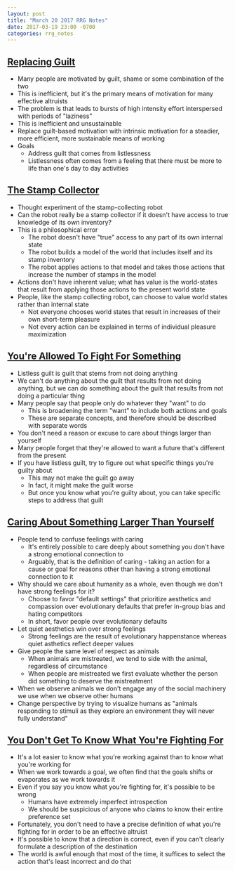 ```yaml
---
layout: post
title: "March 20 2017 RRG Notes"
date: 2017-03-19 23:00 -0700
categories: rrg_notes
---
```


## [Replacing Guilt](http://mindingourway.com/replacing-guilt/)
* Many people are motivated by guilt, shame or some combination of the two
* This is inefficient, but it's the primary means of motivation for many effective altruists
* The problem is that leads to bursts of high intensity effort interspersed with periods of "laziness"
* This is inefficient and unsustainable
* Replace guilt-based motivation with intrinsic motivation for a steadier, more efficient, more sustainable means of working
* Goals
  * Address guilt that comes from listlessness
  * Listlessness often comes from a feeling that there must be more to life than one's day to day activities

## [The Stamp Collector](http://mindingourway.com/the-stamp-collector/)
* Thought experiment of the stamp-collecting robot
* Can the robot really be a stamp collector if it doesn't have access to true knowledge of its own inventory?
* This is a philosophical error
  * The robot doesn't have "true" access to any part of its own internal state
  * The robot builds a model of the world that includes itself and its stamp inventory
  * The robot applies actions to that model and takes those actions that increase the number of stamps in the model
* Actions don't have inherent value; what has value is the world-states that result from applying those actions to the present world state
* People, like the stamp collecting robot, can choose to value world states rather than internal state
  * Not everyone chooses world states that result in increases of their own short-term pleasure
  * Not every action can be explained in terms of individual pleasure maximization

## [You're Allowed To Fight For Something](http://mindingourway.com/youre-allowed-to-fight-for-something/)
* Listless guilt is guilt that stems from not doing anything
* We can't do anything about the guilt that results from not doing anything, but we can do something about the guilt that results from not doing a particular thing
* Many people say that people only do whatever they "want" to do
  * This is broadening the term "want" to include both actions and goals
  * These are separate concepts, and therefore should be described with separate words
* You don't need a reason or excuse to care about things larger than yourself
* Many people forget that they're allowed to want a future that's different from the present
* If you have listless guilt, try to figure out what specific things you're guilty about
  * This may not make the guilt go away
  * In fact, it might make the guilt worse
  * But once you know what you're guilty about, you can take specific steps to address that guilt

## [Caring About Something Larger Than Yourself](http://mindingourway.com/caring-about-some/)
* People tend to confuse feelings with caring
  * It's entirely possible to care deeply about something you don't have a strong emotional connection to
  * Arguably, that is the definition of caring - taking an action for a cause or goal for reasons other than having a strong emotional connection to it
* Why should we care about humanity as a whole, even though we don't have strong feelings for it?
  * Choose to favor "default settings" that prioritize aesthetics and compassion over evolutionary defaults that prefer in-group bias and hating competitors
  * In short, favor people over evolutionary defaults
* Let quiet aesthetics win over strong feelings
  * Strong feelings are the result of evolutionary happenstance whereas quiet asthetics reflect deeper values
* Give people the same level of respect as animals
  * When animals are mistreated, we tend to side with the animal, regardless of circumstance
  * When people are mistreated we first evaluate whether the person did something to deserve the mistreatment
* When we observe animals we don't engage any of the social machinery we use when we observe other humans
* Change perspective by trying to visualize humans as "animals responding to stimuli as they explore an environment they will never fully understand"

## [You Don't Get To Know What You're Fighting For](http://mindingourway.com/you-dont-get-t/)
* It's a lot easier to know what you're working against than to know what you're working for
* When we work towards a goal, we often find that the goals shifts or evaporates as we work towards it
* Even if you say you know what you're fighting for, it's possible to be wrong
  * Humans have extremely imperfect introspection
  * We should be suspicious of anyone who claims to know their entire preference set
* Fortunately, you don't need to have a precise definition of what you're fighting for in order to be an effective altruist
* It's possible to know that a direction is correct, even if you can't clearly formulate a description of the destination
* The world is awful enough that most of the time, it suffices to select the action that's least incorrect and do that